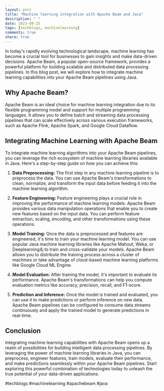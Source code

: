```yaml
---
layout: post
title: "Machine learning integration with Apache Beam and Java"
description: " "
date: 2023-09-25
tags: [techblogs, machinelearning]
comments: true
share: true
---
```


In today's rapidly evolving technological landscape, machine learning has become a crucial tool for businesses to gain insights and make data-driven decisions. Apache Beam, a popular open-source framework, provides a powerful platform for building scalable and distributed data processing pipelines. In this blog post, we will explore how to integrate machine learning capabilities into your Apache Beam pipelines using Java.

## Why Apache Beam?

Apache Beam is an ideal choice for machine learning integration due to its flexible programming model and support for multiple programming languages. It allows you to define batch and streaming data processing pipelines that can scale effectively across various execution frameworks, such as Apache Flink, Apache Spark, and Google Cloud Dataflow.

## Integrating Machine Learning with Apache Beam

To integrate machine learning algorithms into your Apache Beam pipelines, you can leverage the rich ecosystem of machine learning libraries available in Java. Here's a step-by-step guide on how you can achieve this:

1. **Data Preprocessing:** The first step in any machine learning pipeline is to preprocess the data. You can use Apache Beam's transformations to clean, normalize, and transform the input data before feeding it into the machine learning algorithm.

2. **Feature Engineering:** Feature engineering plays a crucial role in improving the performance of machine learning models. Apache Beam provides various data manipulation operations that enable you to create new features based on the input data. You can perform feature extraction, scaling, encoding, and other transformations using these operations.

3. **Model Training:** Once the data is preprocessed and features are engineered, it's time to train your machine learning model. You can use popular Java machine learning libraries like Apache Mahout, Weka, or Deeplearning4j to train and cross-validate your models. Apache Beam allows you to distribute the training process across a cluster of machines or take advantage of cloud-based machine learning platforms like Google Cloud ML Engine.

4. **Model Evaluation:** After training the model, it's important to evaluate its performance. Apache Beam's transformations can help you compute evaluation metrics like accuracy, precision, recall, and F1-score.

5. **Prediction and Inference:** Once the model is trained and evaluated, you can use it to make predictions or perform inference on new data. Apache Beam pipelines can be configured to consume data streams continuously and apply the trained model to generate predictions in real-time.

## Conclusion

Integrating machine learning capabilities with Apache Beam opens up a realm of possibilities for building intelligent data processing pipelines. By leveraging the power of machine learning libraries in Java, you can preprocess, engineer features, train models, evaluate their performance, and make predictions seamlessly within your Apache Beam pipelines. Start exploring this powerful combination of technologies today to unleash the true potential of your data-driven applications.

#techblogs #machinelearning #apachebeam #java